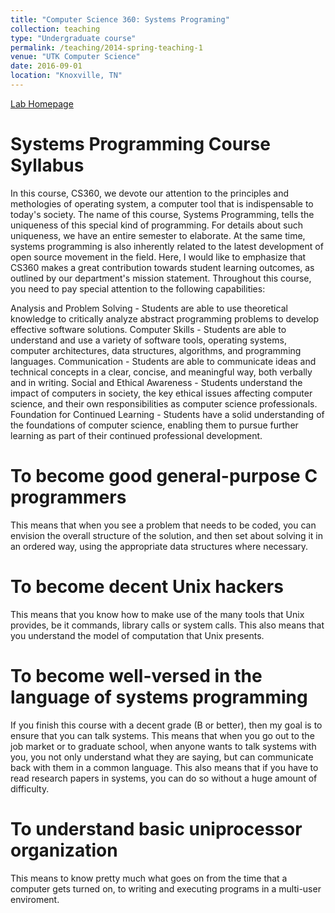 ```yaml
---
title: "Computer Science 360: Systems Programing"
collection: teaching
type: "Undergraduate course"
permalink: /teaching/2014-spring-teaching-1
venue: "UTK Computer Science"
date: 2016-09-01
location: "Knoxville, TN"
---
```


[Lab Homepage](http://web.eecs.utk.edu/~cs360/)

Systems Programming Course Syllabus
======
In this course, CS360, we devote our attention to the principles and methologies of operating system, a computer tool that is indispensable to today's society. The name of this course, Systems Programming, tells the uniqueness of this special kind of programming. For details about such uniqueness, we have an entire semester to elaborate. At the same time, systems programming is also inherently related to the latest development of open source movement in the field. Here, I would like to emphasize that CS360 makes a great contribution towards student learning outcomes, as outlined by our department's mission statement. Throughout this course, you need to pay special attention to the following capabilities:

Analysis and Problem Solving - Students are able to use theoretical knowledge to critically analyze abstract programming problems to develop effective software solutions.
Computer Skills - Students are able to understand and use a variety of software tools, operating systems, computer architectures, data structures, algorithms, and programming languages.
Communication - Students are able to communicate ideas and technical concepts in a clear, concise, and meaningful way, both verbally and in writing.
Social and Ethical Awareness - Students understand the impact of computers in society, the key ethical issues affecting computer science, and their own responsibilities as computer science professionals.
Foundation for Continued Learning - Students have a solid understanding of the foundations of computer science, enabling them to pursue further learning as part of their continued professional development.

To become good general-purpose C programmers
======
This means that when you see a problem that needs to be coded, you can envision the overall structure of the solution, and then set about solving it in an ordered way, using the appropriate data structures where necessary.

To become decent Unix hackers
======
This means that you know how to make use of the many tools that Unix provides, be it commands, library calls or system calls. This also means that you understand the model of computation that Unix presents.

To become well-versed in the language of systems programming
======
If you finish this course with a decent grade (B or better), then my goal is to ensure that you can talk systems. This means that when you go out to the job market or to graduate school, when anyone wants to talk systems with you, you not only understand what they are saying, but can communicate back with them in a common language. This also means that if you have to read research papers in systems, you can do so without a huge amount of difficulty.

To understand basic uniprocessor organization
======
This means to know pretty much what goes on from the time that a computer gets turned on, to writing and executing programs in a multi-user enviroment.
